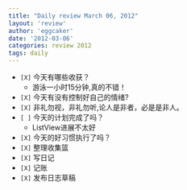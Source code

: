 ```yaml
---
title: "Daily review March 06, 2012" 
layout: 'review'
author: 'eggcaker'
date: '2012-03-06'
categories: review 2012
tags: daily
---
```



  * `[X]` 今天有哪些收获？ 
    * 游泳一小时15分钟,真的不错！ 
  * `[X]` 今天有没有控制好自己的情绪? 
  * `[X]` 非礼勿视，非礼勿听,论人是非者，必是是非人。 
  * `[ ]` 今天的计划完成了吗？ 
    * ListView进展不太好 
  * `[X]` 今天的好习惯执行了吗？ 
  * `[X]` 整理收集篮 
  * `[X]` 写日记 
  * `[X]` 记账 
  * `[X]` 发布日志草稿 

